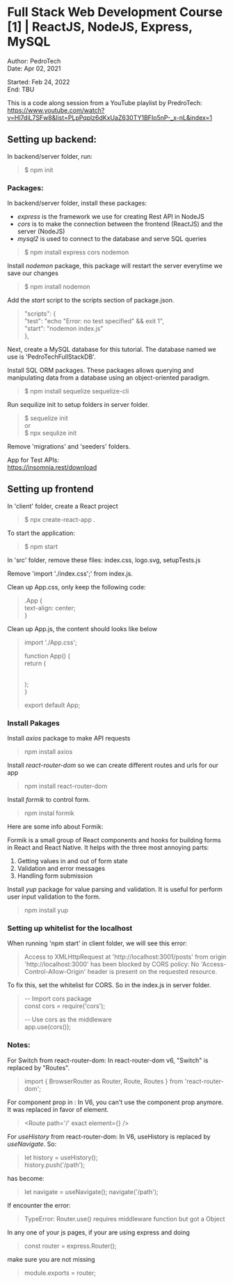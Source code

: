 # Full Stack Web Development Course [1] | ReactJS, NodeJS, Express, MySQL

Author: PedroTech  
Date: Apr 02, 2021  

Started: Feb 24, 2022  
End: TBU  

This is a code along session from a YouTube playlist by PredroTech:
https://www.youtube.com/watch?v=Hl7diL7SFw8&list=PLpPqplz6dKxUaZ630TY1BFIo5nP-_x-nL&index=1  

## Setting up backend:
In backend/server folder, run:  

> $ npm init

### Packages:
In backend/server folder, install these packages:

- *express* is the framework we use for creating Rest API in NodeJS
- *cors* is to make the connection between the frontend (ReactJS) and the server (NodeJS)
- *mysql2* is used to connect to the database and serve SQL queries

> $ npm install express cors nodemon

Install *nodemon* package, this package will restart the server everytime we save our changes

> $ npm install nodemon

Add the *start* script to the scripts section of package.json.
> "scripts": {  
>    "test": "echo \"Error: no test specified\" && exit 1",  
>    "start": "nodemon index.js"  
>  },  

Next, create a MySQL database for this tutorial. The database named we use is 'PedroTechFullStackDB'.

Install SQL ORM packages. These packages allows querying and manipulating data from a database using an object-oriented paradigm.

> $ npm install sequelize sequelize-cli

Run sequilize init to setup folders in server folder.

> $ sequelize init  
> or  
> $ npx sequlize init

Remove 'migrations' and 'seeders' folders.

App for Test APIs:  
https://insomnia.rest/download

## Setting up frontend

In 'client' folder, create a React project

> $ npx create-react-app .

To start the application:

> $ npm start

In 'src' folder, remove these files: index.css, logo.svg, setupTests.js

Remove 'import './index.css';' from index.js.

Clean up App.css, only keep the following code:

> .App {  
>   text-align: center;  
> }

Clean up App.js, the content should looks like below

> import './App.css';
> 
> function App() {  
>   return (  
>     <div className="App"></div>  
>   );  
> }
> 
> export default App;


### Install Pakages

Install *axios* package to make API requests

> npm install axios

Install *react-router-dom* so we can create different routes and urls for our app

> npm install react-router-dom

Install *formik* to control form.

> npm instal formik

Here are some info about Formik:

Formik is a small group of React components and hooks for building forms in React and React Native. It helps with the three most annoying parts:

1. Getting values in and out of form state
2. Validation and error messages
3. Handling form submission

Install *yup* package for value parsing and validation. It is useful for perform user input validation to the form.

> npm install yup

### Setting up whitelist for the localhost

When running 'npm start' in client folder, we will see this error:

> Access to XMLHttpRequest at 'http://localhost:3001/posts' from origin 'http://localhost:3000' has been blocked by CORS policy: No 'Access-Control-Allow-Origin' header is present on the requested resource.

To fix this, set the whitelist for CORS. So in the index.js in server folder.

> -- Import cors package  
> const cors = require('cors');
> 
> -- Use cors as the middleware  
> app.use(cors());

### Notes:

For Switch from react-router-dom: In react-router-dom v6, "Switch" is replaced by "Routes".

> import { BrowserRouter as Router, Route, Routes } from 'react-router-dom';

For component prop in <Route>: In V6, you can't use the component prop anymore. It was replaced in favor of element.

> <Route path='/' exact element={<Home />} />

For *useHistory* from react-router-dom: In V6, useHistory is replaced by
*useNavigate*. So:

>  let history = useHistory();  
>  history.push('/path');

has become:

>  let navigate = useNavigate();
>  navigate('/path');

If encounter the error:

> TypeError: Router.use() requires middleware function but got a Object

In any one of your js pages, if your are using express and doing

> const router = express.Router();

make sure you are not missing

> module.exports = router;



